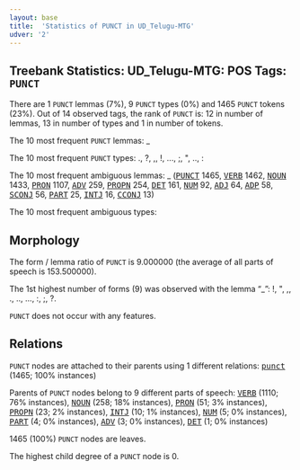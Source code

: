 ```yaml
---
layout: base
title:  'Statistics of PUNCT in UD_Telugu-MTG'
udver: '2'
---
```


## Treebank Statistics: UD_Telugu-MTG: POS Tags: `PUNCT`

There are 1 `PUNCT` lemmas (7%), 9 `PUNCT` types (0%) and 1465 `PUNCT` tokens (23%).
Out of 14 observed tags, the rank of `PUNCT` is: 12 in number of lemmas, 13 in number of types and 1 in number of tokens.

The 10 most frequent `PUNCT` lemmas: _

The 10 most frequent `PUNCT` types:  ., ?, ,, !, ..., ;, ", .., :

The 10 most frequent ambiguous lemmas: _ (<tt><a href="te_mtg-pos-PUNCT.html">PUNCT</a></tt> 1465, <tt><a href="te_mtg-pos-VERB.html">VERB</a></tt> 1462, <tt><a href="te_mtg-pos-NOUN.html">NOUN</a></tt> 1433, <tt><a href="te_mtg-pos-PRON.html">PRON</a></tt> 1107, <tt><a href="te_mtg-pos-ADV.html">ADV</a></tt> 259, <tt><a href="te_mtg-pos-PROPN.html">PROPN</a></tt> 254, <tt><a href="te_mtg-pos-DET.html">DET</a></tt> 161, <tt><a href="te_mtg-pos-NUM.html">NUM</a></tt> 92, <tt><a href="te_mtg-pos-ADJ.html">ADJ</a></tt> 64, <tt><a href="te_mtg-pos-ADP.html">ADP</a></tt> 58, <tt><a href="te_mtg-pos-SCONJ.html">SCONJ</a></tt> 56, <tt><a href="te_mtg-pos-PART.html">PART</a></tt> 25, <tt><a href="te_mtg-pos-INTJ.html">INTJ</a></tt> 16, <tt><a href="te_mtg-pos-CCONJ.html">CCONJ</a></tt> 13)

The 10 most frequent ambiguous types:  



## Morphology

The form / lemma ratio of `PUNCT` is 9.000000 (the average of all parts of speech is 153.500000).

The 1st highest number of forms (9) was observed with the lemma “_”: !, ", ,, ., .., ..., :, ;, ?.

`PUNCT` does not occur with any features.


## Relations

`PUNCT` nodes are attached to their parents using 1 different relations: <tt><a href="te_mtg-dep-punct.html">punct</a></tt> (1465; 100% instances)

Parents of `PUNCT` nodes belong to 9 different parts of speech: <tt><a href="te_mtg-pos-VERB.html">VERB</a></tt> (1110; 76% instances), <tt><a href="te_mtg-pos-NOUN.html">NOUN</a></tt> (258; 18% instances), <tt><a href="te_mtg-pos-PRON.html">PRON</a></tt> (51; 3% instances), <tt><a href="te_mtg-pos-PROPN.html">PROPN</a></tt> (23; 2% instances), <tt><a href="te_mtg-pos-INTJ.html">INTJ</a></tt> (10; 1% instances), <tt><a href="te_mtg-pos-NUM.html">NUM</a></tt> (5; 0% instances), <tt><a href="te_mtg-pos-PART.html">PART</a></tt> (4; 0% instances), <tt><a href="te_mtg-pos-ADV.html">ADV</a></tt> (3; 0% instances), <tt><a href="te_mtg-pos-DET.html">DET</a></tt> (1; 0% instances)

1465 (100%) `PUNCT` nodes are leaves.

The highest child degree of a `PUNCT` node is 0.

